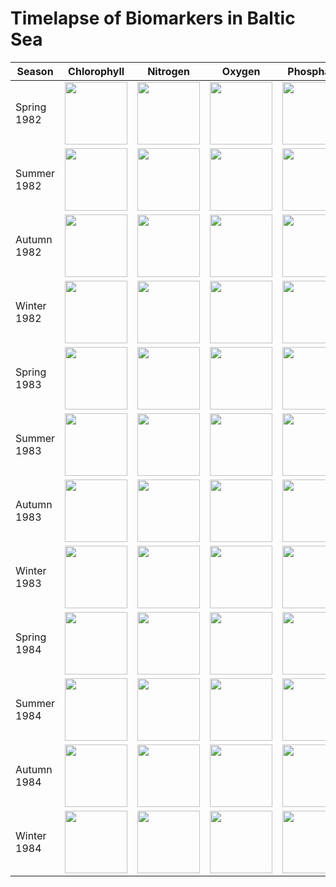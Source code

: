# Timelapse of Biomarkers in Baltic Sea

| Season | Chlorophyll | Nitrogen | Oxygen | Phosphate | Silicate |
| ------ | ----------- | -------- | ------ | --------- | -------- |
| Spring 1982 | <img src="BalticSeaChlorophyll/spring_1982,.png" width="100"/> | <img src="BalticSeaNitrogen/spring_1982,.png" width="100"/> | <img src="BalticSeaOxygen/spring_1982,.png" width="100"/> | <img src="BalticSeaPhosphate/spring_1982,.png" width="100"/> | <img src="BalticSeaSilicate/spring_1982,.png" width="100"/> |
| Summer 1982 | <img src="BalticSeaChlorophyll/summer_1982,.png" width="100"/> | <img src="BalticSeaNitrogen/summer_1982,.png" width="100"/> | <img src="BalticSeaOxygen/summer_1982,.png" width="100"/> | <img src="BalticSeaPhosphate/summer_1982,.png" width="100"/> | <img src="BalticSeaSilicate/summer_1982,.png" width="100"/> |
| Autumn 1982 | <img src="BalticSeaChlorophyll/autumn_1982,.png" width="100"/> | <img src="BalticSeaNitrogen/autumn_1982,.png" width="100"/> | <img src="BalticSeaOxygen/autumn_1982,.png" width="100"/> | <img src="BalticSeaPhosphate/autumn_1982,.png" width="100"/> | <img src="BalticSeaSilicate/autumn_1982,.png" width="100"/> |
| Winter 1982 | <img src="BalticSeaChlorophyll/winter_1982,.png" width="100"/> | <img src="BalticSeaNitrogen/winter_1982,.png" width="100"/> | <img src="BalticSeaOxygen/winter_1982,.png" width="100"/> | <img src="BalticSeaPhosphate/winter_1982,.png" width="100"/> | <img src="BalticSeaSilicate/winter_1982,.png" width="100"/> |
| Spring 1983 | <img src="BalticSeaChlorophyll/spring_1983,.png" width="100"/> | <img src="BalticSeaNitrogen/spring_1983,.png" width="100"/> | <img src="BalticSeaOxygen/spring_1983,.png" width="100"/> | <img src="BalticSeaPhosphate/spring_1983,.png" width="100"/> | <img src="BalticSeaSilicate/spring_1983,.png" width="100"/> |
| Summer 1983 | <img src="BalticSeaChlorophyll/summer_1983,.png" width="100"/> | <img src="BalticSeaNitrogen/summer_1983,.png" width="100"/> | <img src="BalticSeaOxygen/summer_1983,.png" width="100"/> | <img src="BalticSeaPhosphate/summer_1983,.png" width="100"/> | <img src="BalticSeaSilicate/summer_1983,.png" width="100"/> |
| Autumn 1983 | <img src="BalticSeaChlorophyll/autumn_1983,.png" width="100"/> | <img src="BalticSeaNitrogen/autumn_1983,.png" width="100"/> | <img src="BalticSeaOxygen/autumn_1983,.png" width="100"/> | <img src="BalticSeaPhosphate/autumn_1983,.png" width="100"/> | <img src="BalticSeaSilicate/autumn_1983,.png" width="100"/> |
| Winter 1983 | <img src="BalticSeaChlorophyll/winter_1983,.png" width="100"/> | <img src="BalticSeaNitrogen/winter_1983,.png" width="100"/> | <img src="BalticSeaOxygen/winter_1983,.png" width="100"/> | <img src="BalticSeaPhosphate/winter_1983,.png" width="100"/> | <img src="BalticSeaSilicate/winter_1983,.png" width="100"/> |
| Spring 1984 | <img src="BalticSeaChlorophyll/spring_1984,.png" width="100"/> | <img src="BalticSeaNitrogen/spring_1984,.png" width="100"/> | <img src="BalticSeaOxygen/spring_1984,.png" width="100"/> | <img src="BalticSeaPhosphate/spring_1984,.png" width="100"/> | <img src="BalticSeaSilicate/spring_1984,.png" width="100"/> |
| Summer 1984 | <img src="BalticSeaChlorophyll/summer_1984,.png" width="100"/> | <img src="BalticSeaNitrogen/summer_1984,.png" width="100"/> | <img src="BalticSeaOxygen/summer_1984,.png" width="100"/> | <img src="BalticSeaPhosphate/summer_1984,.png" width="100"/> | <img src="BalticSeaSilicate/summer_1984,.png" width="100"/> |
| Autumn 1984 | <img src="BalticSeaChlorophyll/autumn_1984,.png" width="100"/> | <img src="BalticSeaNitrogen/autumn_1984,.png" width="100"/> | <img src="BalticSeaOxygen/autumn_1984,.png" width="100"/> | <img src="BalticSeaPhosphate/autumn_1984,.png" width="100"/> | <img src="BalticSeaSilicate/autumn_1984,.png" width="100"/> |
| Winter 1984 | <img src="BalticSeaChlorophyll/winter_1984,.png" width="100"/> | <img src="BalticSeaNitrogen/winter_1984,.png" width="100"/> | <img src="BalticSeaOxygen/winter_1984,.png" width="100"/> | <img src="BalticSeaPhosphate/winter_1984,.png" width="100"/> | <img src="BalticSeaSilicate/winter_1984,.png" width="100"/> |
